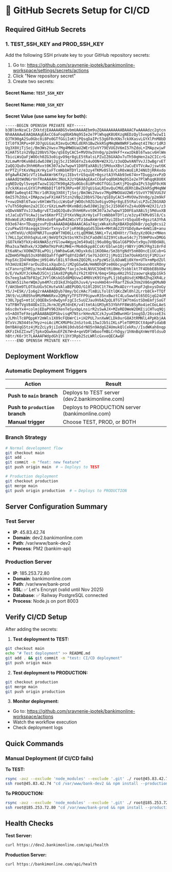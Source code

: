# 🔐 GitHub Secrets Setup for CI/CD

## Required GitHub Secrets

### 1. TEST_SSH_KEY and PROD_SSH_KEY

Add the following SSH private key to your GitHub repository secrets:

1. Go to: https://github.com/sravnenie-ipotek/bankimonline-workspace/settings/secrets/actions
2. Click "New repository secret"
3. Create two secrets:

#### Secret Name: `TEST_SSH_KEY`
#### Secret Name: `PROD_SSH_KEY`

**Secret Value (use same key for both):**
```
-----BEGIN OPENSSH PRIVATE KEY-----
b3BlbnNzaC1rZXktdjEAAAAABG5vbmUAAAAEbm9uZQAAAAAAAAABAAACFwAAAAdzc2gtcn
NhAAAAAwEAAQAAAgEAxCC6aFoq0bKbNq9SIe2e7PlWhqqK8U0XzgNEDzQyl5vep6TwzwI1
QJTK90gA2Su0Gbc8i8Po0GTfGGiIoKtjPQsqDaIPc53g6F0cKNs7ckXKasvLGYXlPnM8bD
Ifl0f9JRPu+0FJD7gUiGaLRImvQuCMULdERh1BwZkkRSgMHqNW8WRF1w0eqt4I7Ncr1dR3
Ug3X0XjTjSoj/Bm3Ws2Vwsv7Mg4MWOUaU2WErSSvVY79EVUG3V6mI57hZdoL+IMApzwiwF
XiHAT5tzn2VBp220bVS7Qe/qSEOyCAC5+MVOVw3Vn0g/p2m9kFf+xwzDkBl6Twacv6HlWm
TbicLWsQaFjWOOch0ZG3o0igvO9qr8gLE5tRalsLPZuIZ6GXADv7uTh50qHen2a2CICcrG
XzLmwMr0KvmBdidwOJ8Wj2gj5cJ150G6YxZs4uOON+W2XJ1/z3oQDwVANTVvJJ3wBgrvET
2aQQJQu8v3hhH6Rvxt0K307aJw7wpwY1D0FEaXABi5j5MduxXBstJaCuEVTVcAwJjswt6K
mrPTZjFtKxVNqiKrHy1xFTcmNbbHTDYlz/e3zy4TKMv0Sl8/CsR0xWoEiRJ4NU3jRR4xdo
0fgAwR42W1cVTz16wAkWrbKfXyiIEbvtrG5quUE+0gsztA3YhAb93e674n+TDuggzxvPzD
sAAAdQtWdNGrVnTRoAAAAHc3NoLXJzYQAAAgEAxCC6aFoq0bKbNq9SIe2e7PlWhqqK8U0X
zgNEDzQyl5vep6TwzwI1QJTK90gA2Su0Gbc8i8Po0GTfGGiIoKtjPQsqDaIPc53g6F0cKN
s7ckXKasvLGYXlPnM8bDIfl0f9JRPu+0FJD7gUiGaLRImvQuCMULdERh1BwZkkRSgMHqNW
8WRF1w0eqt4I7Ncr1dR3Ug3X0XjTjSoj/Bm3Ws2Vwsv7Mg4MWOUaU2WErSSvVY79EVUG3V
6mI57hZdoL+IMApzwiwFXiHAT5tzn2VBp220bVS7Qe/qSEOyCAC5+MVOVw3Vn0g/p2m9kF
f+xwzDkBl6Twacv6HlWmTbicLWsQaFjWOOch0ZG3o0igvO9qr8gLE5tRalsLPZuIZ6GXAD
v7uTh50qHen2a2CICcrGXzLmwMr0KvmBdidwOJ8Wj2gj5cJ150G6YxZs4uOON+W2XJ1/z3
oQDwVANTVvJJ3wBgrvET2aQQJQu8v3hhH6Rvxt0K307aJw7wpwY1D0FEaXABi5j5MduxXB
stJaCuEVTVcAwJjswt6KmrPTZjFtKxVNqiKrHy1xFTcmNbbHTDYlz/e3zy4TKMv0Sl8/Cs
R0xWoEiRJ4NU3jRR4xdo0fgAwR42W1cVTz16wAkWrbKfXyiIEbvtrG5quUE+0gsztA3YhA
b93e674n+TDuggzxvPzDsAAAADAQABAAACAGa74gjxWkaXsRgXBAXDq6DkBr/pq3g0csi2
CzuPkwS5YAseqgk1VeGrTxnyvIcFjoR96BgqGdS3Uek+MHtA6225YGDdyAw+4eW1iB+anu
v/xMTmVU/cRDXPNRJTuxqKWf7HD0LLctLqEM9WL5NKL+TvLHDHXtr/TkdzyXz0Okz+MHen
l7HLLIpCXhh5qXuLnKj9mVQfX2ktbsYKTnIhCFaOdNlGZI9YCs8ueS4c7j759HPUvxDMGG
jGO7kXW3fkXz46kNWA5zzYGlow4WgyqJm549aQ1j96u80g/BGalG6P9Ovtx9guJV0DdA8L
Mha3sa7Wdhxk/XJQWRmTHzPnRiMHE+rMo0dkpp8CCsKrEblwn1Ojr9BYrjOMcFRg3i8rFd
Et6aNtw/XO0WZF8LwPOij/bWhbwGaK/HOyxkdu11KO0Ae/Sm3bYgNdY5nH8OncEiUCub+G
aZDmH5FNqb53sX0hBEQahffgWPTq8Yd2dWf/Se7GJdXY2jjMsQ11Sm7OokKbtUjF1MJixr
Pop5XcID4YWdQmcjH914KvlB1L97dkmkZQO2RLssPpzWSz1L6DaWEi0kYm+UTk+mMpdZUl
hh3mUz82AFrarDuzDsLxXquDn1/iM2gGSwOA/HmNOhQPze06bcyupPrQ7Xdoovn0tsROny
sCFanvrgIhM1y/ms4hAAABAQDm/faxjoJe4LNVUC5OmEtRi8He/5sbblkt7F4DbbE8bX8w
b/E/VwXUYJckHwDJSCnjiSAx82PgNyhiYk2tXDY4/6mq+SHqu4Hz2hS2zaowrqkqQp1Gk5
Os7eeg3aATbF02pCJVYlOKskG5d8MQUvwI4M0VzK9SYqyPL1jbEg8UsdjKMBdZhq2XR4Lz
CNiWn51iherWQmJym4M7czD1kdJhGpDhJuv4/y+ovHmO4n+FRarfZ6uk3Vm2V86ngKMuN0
f/AH3bm9TLOTXuUGv5CHutwVAlaBEPUDO/G10l2DVC1t7kwJMxADzrrtunpFJqbxysDoGy
YS/J+E5K//Io6g2rAAABAQDyb78my/bCcHAc7lmBiLTolEtlQKcZWl0hl2Lrrb8Ck+TTQf
JNt9/xLUR05ho9MzMWW6Rxv2QMgYyTFSTFP9ipwvR35nxBwztC4LuSwwt6l65EGjqG24oM
t30L7pg5+mt1CjOQEBxSn0wQynFzgCIc5uUZJau9VbAZpQL8TGT1W7tmGstSDmEmfjSoGT
YaTFBHTVgV84ODxIILJkrmJEyMJdnEK/v4ltmtAiGM3yK53YbhFF8WsBSyRo4ieCOoLAeS
b6sc0xYx4+colmjEDaPV963XenTeSyxbpLnsirR2sSwAJX+MZeREOWeW2OKEjiCHTuq9Qj
nS+AOXTeFXeipRAAABAQDPGbvisqM7NtsrkHevNJCzkJyu4IWBwnHGr1nogSD/26sseE3s
yJLMnlTc8PQppKY2mWls1X09cFQbWrCi+iH2PUL7xnXwWCLDk0urG8A3tRMNlL4PpKbjAA
0TxVcJN344te7Hyz+oiAciMCXMUP6c2nSzto4L15wJJb5iIKLsPleT8MtDCtX4pmPidabB
DmYBAVqG5tz4jMzZcLy9jiIok0610dvbSdrNO5n9AdgGZ4UmukQlCekRs//IsdWKah8nqp
dKFzIkEZIxwTjTpkxQGwkmuEFZ67W+A+qeVDFlWboofHBLCrhDgy/1hNnBqXnWeY0ldsuO
hBtr/K6r3t7LAAAAFWdpdGh1Yi1hY3Rpb25zLWRlcGxveQECAwQF
-----END OPENSSH PRIVATE KEY-----
```

## Deployment Workflow

### Automatic Deployment Triggers

| Action | Result |
|--------|--------|
| **Push to `main` branch** | Deploys to TEST server (dev2.bankimonline.com) |
| **Push to `production` branch** | Deploys to PRODUCTION server (bankimonline.com) |
| **Manual trigger** | Choose TEST, PROD, or BOTH |

### Branch Strategy

```bash
# Normal development flow
git checkout main
git add .
git commit -m "feat: new feature"
git push origin main  # → Deploys to TEST

# Production deployment
git checkout production
git merge main
git push origin production  # → Deploys to PRODUCTION
```

## Server Configuration Summary

### Test Server
- **IP**: 45.83.42.74
- **Domain**: dev2.bankimonline.com
- **Path**: /var/www/bank-dev2
- **Process**: PM2 (bankim-api)

### Production Server
- **IP**: 185.253.72.80
- **Domain**: bankimonline.com
- **Path**: /var/www/bank-prod
- **SSL**: ✅ Let's Encrypt (valid until Nov 2025)
- **Database**: ✅ Railway PostgreSQL connected
- **Process**: Node.js on port 8003

## Verify CI/CD Setup

After adding the secrets:

1. **Test deployment to TEST:**
```bash
git checkout main
echo "# Test deployment" >> README.md
git add . && git commit -m "test: CI/CD deployment"
git push origin main
```

2. **Test deployment to PRODUCTION:**
```bash
git checkout production
git merge main
git push origin production
```

3. **Monitor deployment:**
- Go to: https://github.com/sravnenie-ipotek/bankimonline-workspace/actions
- Watch the workflow execution
- Check deployment logs

## Quick Commands

### Manual Deployment (if CI/CD fails)

**To TEST:**
```bash
rsync -avz --exclude 'node_modules' --exclude '.git' ./ root@45.83.42.74:/var/www/bank-dev2/
ssh root@45.83.42.74 "cd /var/www/bank-dev2 && npm install --production && pm2 restart bankim-api"
```

**To PRODUCTION:**
```bash
rsync -avz --exclude 'node_modules' --exclude '.git' ./ root@185.253.72.80:/var/www/bank-prod/
ssh root@185.253.72.80 "cd /var/www/bank-prod && npm install --production && node server/server-db.js"
```

## Health Checks

**Test Server:**
```bash
curl https://dev2.bankimonline.com/api/health
```

**Production Server:**
```bash
curl https://bankimonline.com/api/health
```